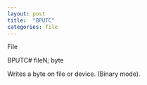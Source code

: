 ```yaml
---
layout: post
title:  "BPUTC"
categories: file
---
```

File

BPUTC# fileN; byte

Writes a byte on file or device. (Binary mode).

